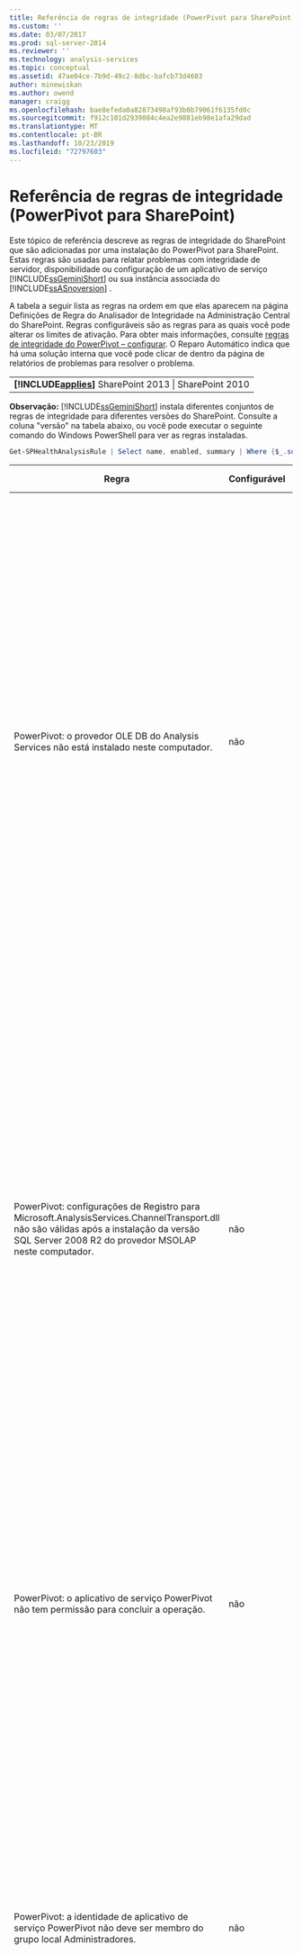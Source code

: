 ```yaml
---
title: Referência de regras de integridade (PowerPivot para SharePoint) | Microsoft Docs
ms.custom: ''
ms.date: 03/07/2017
ms.prod: sql-server-2014
ms.reviewer: ''
ms.technology: analysis-services
ms.topic: conceptual
ms.assetid: 47ae04ce-7b9d-49c2-8dbc-bafcb73d4603
author: minewiskan
ms.author: owend
manager: craigg
ms.openlocfilehash: bae8efeda0a82873498af93b0b79061f6135fd0c
ms.sourcegitcommit: f912c101d2939084c4ea2e9881eb98e1afa29dad
ms.translationtype: MT
ms.contentlocale: pt-BR
ms.lasthandoff: 10/23/2019
ms.locfileid: "72797603"
---
```

# <a name="health-rules-reference-powerpivot-for-sharepoint"></a>Referência de regras de integridade (PowerPivot para SharePoint)
  Este tópico de referência descreve as regras de integridade do SharePoint que são adicionadas por uma instalação do PowerPivot para SharePoint. Estas regras são usadas para relatar problemas com integridade de servidor, disponibilidade ou configuração de um aplicativo de serviço [!INCLUDE[ssGeminiShort](../../includes/ssgeminishort-md.md)] ou sua instância associada do [!INCLUDE[ssASnoversion](../../includes/ssasnoversion-md.md)] .  
  
 A tabela a seguir lista as regras na ordem em que elas aparecem na página Definições de Regra do Analisador de Integridade na Administração Central do SharePoint. Regras configuráveis são as regras para as quais você pode alterar os limites de ativação. Para obter mais informações, consulte [regras de integridade do PowerPivot – configurar](configure-power-pivot-health-rules.md). O Reparo Automático indica que há uma solução interna que você pode clicar de dentro da página de relatórios de problemas para resolver o problema.  
  
||  
|-|  
|**[!INCLUDE[applies](../../includes/applies-md.md)]** SharePoint 2013 &#124; SharePoint 2010|  
  
 **Observação:** [!INCLUDE[ssGeminiShort](../../includes/ssgeminishort-md.md)] instala diferentes conjuntos de regras de integridade para diferentes versões do SharePoint. Consulte a coluna "versão" na tabela abaixo, ou você pode executar o seguinte comando do Windows PowerShell para ver as regras instaladas.  
  
```powershell
Get-SPHealthAnalysisRule | Select name, enabled, summary | Where {$_.summary -like "*power*"}  | Format-Table -Property * -AutoSize | Out-Default  
```  
  
|Regra|Configurável|Reparo automático|Versão|Description|  
|----------|------------------|-----------------|-------------|-----------------|  
|PowerPivot: o provedor OLE DB do Analysis Services não está instalado neste computador.|não|não|SharePoint 2010|O provedor OLE DB do Analysis Services ou não está instalado no servidor ou é da versão errada. Esta regra aparece quando seu farm do SharePoint inclui instâncias de Serviços do Excel em servidores de aplicativos que não têm o PowerPivot para SharePoint. A regra avisa que o provedor OLE DB do Analysis Services usado pelos Serviços do Excel para se conectar a dados PowerPivot não está instalado. Para resolver esse problema, instale o provedor OLE DB em cada servidor de Serviços do Excel que não tiver o provedor OLE DB do Analysis Services. Você pode baixar e instalar o provedor OLE DB do Analysis Services do Centro de Download da Microsoft. Para obter mais informações, consulte [Instalar o Provedor OLE DB do Analysis Services nos Servidores SharePoint](../../sql-server/install/install-the-analysis-services-ole-db-provider-on-sharepoint-servers.md).|  
|PowerPivot: configurações de Registro para Microsoft.AnalysisServices.ChannelTransport.dll não são válidas após a instalação da versão SQL Server 2008 R2 do provedor MSOLAP neste computador.|não|Sim|SharePoint 2010|Este é um problema de configuração de servidor. É provável que o ChannelTransport.dll não esteja registrado no assembly global. Execute o reparo automático para esta regra para registrar o .dll em cada servidor que tiver uma instalação do PowerPivot para SharePoint. Como alternativa, você pode executar o regasm.exe manualmente para registrar o arquivo. Se o serviço de timer do SharePoint não estiver sendo executado como administrador local, pode ser necessário realizar o registro manual. Se houver falha para atualizar as configurações do Registro, haverá comunicação lenta com o servidor entre Serviços do Excel e Serviço do Sistema PowerPivot, e poderá haver falhas de conexão em determinadas configurações de segurança.|  
|PowerPivot: o aplicativo de serviço PowerPivot não tem permissão para concluir a operação.|não|não|SharePoint 2010|Esta regra verifica se a identidade de aplicativo de serviço PowerPivot é proprietário do banco de dados de aplicativo de servidor do PowerPivot e se tem permissões administrativas na instância local do SQL Server Analysis Services. Essas permissões são concedidas automaticamente durante a instalação e a implantação, mas se esta etapa não for concluída, esta regra de integridade ocorrerá.|  
|PowerPivot: a identidade de aplicativo de serviço PowerPivot não deve ser membro do grupo local Administradores.|não|não|SharePoint 2010|Esta é uma prática recomendada que melhora a segurança global de sua implantação. Se você configurou o aplicativo de serviço PowerPivot para ser executado usando uma conta que pertence ao grupo de Administrador local, deve alterar a conta de serviço para um que não pertença a esse grupo. A recomendação é usar uma conta dedicada e com privilégios mínimos para cada serviço. Ao fazer isso, você fornece isolamento de serviço e facilita a auditoria de logons. Para obter mais informações sobre como alterar a conta de serviço, consulte [Configurar contas de serviço PowerPivot](configure-power-pivot-service-accounts.md).|  
|PowerPivot: a instância do Analysis Services é executada no modo Tabular, mas o parâmetro de configuração que especifica esse modo está desativado.|não|não|SharePoint 2010|Esta regra verifica se a instância do SQL Server Analysis Services em uma instalação do PowerPivot para SharePoint tem a propriedade de servidor `DeploymentMode` definida como 1. Se a propriedade for definida como outro valor, ou se o serviço de timer do SharePoint que executa o verificador de regra não tiver permissão para abrir o arquivo, esta regra falhará. Para obter mais informações sobre a propriedade do modo de implantação, consulte [Determinar o modo de servidor de uma instância do Analysis Services](../instances/determine-the-server-mode-of-an-analysis-services-instance.md).|  
|PowerPivot: o trabalho do timer de atualização de dados PowerPivot está desativado.|não|não|SharePoint 2013<br /><br /> SharePoint 2010|Verifique as configurações de trabalho de timer para verificar se o trabalho de timer está habilitado. Se você não estiver usando o recurso de atualização de dados PowerPivot, poderá ignorar esta regra. Para obter mais informações, consulte [PowerPivot data Refresh com o SharePoint 2010](../powerpivot-data-refresh-with-sharepoint-2010.md).|  
|PowerPivot: as informações de conta de serviço do SQL Server Analysis Services (PowerPivot) gerenciadas pelo SQL Server Configuration Manager são diferentes das informações de conta gerenciadas pela Administração Central.|não|não|SharePoint 2010|Esta regra verifica se as informações de conta de serviço no SQL Server Configuration Manager são idênticas às informações de conta gerenciadas na Administração Central para a mesma instância do Analysis Services. Se as contas forem diferentes, uma entrada será adicionada ao relatório de Problema e Resolução, de modo que você possa alterar as informações de conta de serviço no SQL Server Configuration Manager de volta para a conta especificada na Administração Central. O SQL Server Configuration Manager não é uma ferramenta suportada para alterar um nome de usuário ou uma senha da conta de serviço em uma instalação do PowerPivot para SharePoint. Usar a Administração Central habilita o uso do recurso de contas gerenciadas no SharePoint. E, o que é mais importante, se seu farm incluir vários servidores PowerPivot para SharePoint, ter configurações de conta de serviço inconsistentes pode interromper o processamento e as operações de consulta no servidor que tiver informações de serviço incorretas.<br /><br /> Em um único servidor, as pastas de trabalho PowerPivot funcionarão temporariamente quando esta regra for disparada, mas é aconselhável que você corrija o problema o mais cedo possível. As permissões de banco de dados e de sistema de arquivos são atualizadas usando as informações de conta especificadas na Administração Central.|  
|PowerPivot: a solução implantada de farm não é atualizada.|não|Sim|SharePoint 2010|Uma instalação do PowerPivot para SharePoint usa uma solução de nível de farm e uma solução de nível de aplicativo Web para instalar seus recursos. Esta regra indica que a solução do farm não é a atual em relação à versão ou ao servidor ou possivelmente a solução de Web. É provável que este seja um problema de implantação do servidor. Para solucionar este problema, execute a Instalação do SQL Server para reparar uma das instalações do PowerPivot para SharePoint em seu farm. Para obter mais informações sobre soluções em uma instalação do PowerPivot para SharePoint, consulte [implantar soluções do PowerPivot no SharePoint](deploy-power-pivot-solutions-to-sharepoint.md).|  
|PowerPivot: o uso geral da CPU é muito alto.|Sim|não|SharePoint 2010|Esta regra relata o consumo da CPU em nível de sistema. O uso geral da CPU é monitorado porque o Serviço de Sistema do PowerPivot utiliza-o como uma medida de integridade de servidor, para o balanceamento de carga com base em integridade em vários servidores PowerPivot para SharePoint em um farm. Adicione outro servidor de aplicativos ao farm e mova os aplicativos que utilizam intensamente a CPU para esse servidor.|  
|PowerPivot: o Analysis Services não tem recursos suficientes de CPU para executar as operações solicitadas.|Sim|não|SharePoint 2010|A quantidade de recursos de CPU disponíveis para o processo do Analysis Services (msmdsrv.exe) não é suficiente para o nível de atividade neste servidor. Adicione outro servidor PowerPivot para SharePoint para o farm. Para obter mais informações, consulte [lista de verificação de implantação: expansão adicionando servidores PowerPivot a um farm do SharePoint 2010](../../sql-server/install/deployment-checklist-scale-out-adding-powerpivot-servers-sharepoint-2010-farm.md).|  
|PowerPivot: o Analysis Services não tem memória suficiente para executar as operações solicitadas.|não|não|SharePoint 2010|Esta regra é disparada quando restarem somente 5% de memória para o Analysis Services. Em um servidor de aplicativos do SharePoint, uma instância do SQL Server Analysis Services deve ter sempre uma pequena quantidade de memória reservada que nunca é usada. Como o servidor é associado à memória na maioria de suas operações, o servidor apresenta execução melhor quando não é executado no limite máximo.<br /><br /> Por padrão, os avisos de memória insuficientes ocorrem quando a memória disponível estiver abaixo de 5%. Você pode alterar este valor para ser mais alto ou mais baixo ajustando as configurações na instância do Analysis Services. Para obter mais informações, consulte [regras de integridade do PowerPivot – configurar](configure-power-pivot-health-rules.md).<br /><br /> Os 5% de memória não usados são calculados como um percentual de memória alocada para o Analysis Services. Por exemplo, se você tiver 200 GB de memória total, e for alocado 80% (ou 160 GB) para o Analysis Services, os 5% de memória não usada serão 5% de 160 GB (ou 8 GB).|  
|PowerPivot: o número alto de conexões indica que mais servidores devem ser implantados para tratar a carga atual.|Sim|não|SharePoint 2010|Por padrão, esta regra de integridade é disparada quando o número de conexões distintas de usuários exceder 100. Este valor padrão é arbitrário (não é baseado nas especificações de hardware de seu servidor ou na atividade do usuário), portanto, você pode aumentá-lo ou abaixá-lo dependendo da capacidade do servidor e da atividade do usuário em seu ambiente. Para obter mais informações, consulte [regras de integridade do PowerPivot – configurar](configure-power-pivot-health-rules.md).|  
|PowerPivot: a taxa de eventos de carga para conexões é muito alta.|Sim|não|SharePoint 2013<br /><br /> SharePoint 2010|Por padrão, esta regra de integridade será disparada quando o percentual de eventos de carga para eventos de conexão exceder 50% no período inteiro de coleta de dados (por padrão, 4 horas). Uma taxa alta assim indica um número muito alto de conexões para pastas de trabalho exclusivas ou configurações de redução de cache muito agressivas (onde pastas de trabalho são descarregadas e removidas rapidamente do sistema, enquanto as solicitações para os dados ainda estão ativas). Para evitar contar falsos positivos, deve haver pelo menos 20 conexões por período de 4 horas antes de a taxa ser calculada. Você pode basear esta regra de integridade em uma taxa diferente. Para obter mais informações, consulte [regras de integridade do PowerPivot – configurar](configure-power-pivot-health-rules.md). Para obter mais informações sobre como configurar o cache, consulte [Configurar o &#40;uso&#41;de espaço em disco PowerPivot para SharePoint](configure-disk-space-usage-power-pivot-for-sharepoint.md).|  
|PowerPivot: foram localizados um ou mais arquivos minidump no diretório Logs, indicando uma falha no programa.|não|não|SharePoint 2013<br /><br /> SharePoint 2010|Os arquivos de minidespejo são gerados durante uma falha de programa para capturar informações sobre o estado do aplicativo de serviço PowerPivot antes da falha. Estas informações podem ser enviadas à Microsoft e usadas para solucionar problemas. Esta regra é disparada quando os arquivos .dmp são detectados no servidor. A regra fornece um link para o arquivo, que pode ser localizado na pasta \OLAP\Log da instância do PowerPivot para SharePoint. Observe que você não pode usar um editor de texto para exibir o conteúdo do arquivo. Exibir um arquivo de minidespejo exige que você baixe e instale uma ferramenta de depuração separada. Para obter mais informações, consulte [Ferramentas de depuração para Windows](/windows-hardware/drivers/debugger/).|  
|PowerPivot: o espaço em disco é insuficiente na unidade onde os dados PowerPivot estão armazenados em cache.|Sim|não|SharePoint 2010|Por padrão, esta regra de integridade é disparada quando o espaço em disco é inferior a 5% na unidade de disco onde a pasta de backup está localizada. Para obter mais informações sobre como definir essa porcentagem, consulte [regras de integridade do PowerPivot – configurar](configure-power-pivot-health-rules.md). Para obter mais informações sobre o uso do disco, consulte [Configurar &#40;o&#41;uso de espaço em disco PowerPivot para SharePoint](configure-disk-space-usage-power-pivot-for-sharepoint.md).|  
|PowerPivot: dados de uso não são atualizados com a frequência esperada.|Sim|não|SharePoint 2013<br /><br /> SharePoint 2010|O PowerPivot para SharePoint usa o sistema interno de coleta de dados de uso para coletar métricas sobre conexões, atualização de dados e tempos de resposta de consultas. Armazena estes dados de uso no banco de dados do aplicativo do serviço PowerPivot, que, por sua vez, atualiza uma pasta de trabalho PowerPivot (PowerPivot Management Data.xlsx) que fornece dados a relatórios no Painel de Gerenciamento do PowerPivot. Esta regra indica que dados de uso não são movidos para o arquivo PowerPivot Management Data.xlsx com frequência suficiente. A regra usa o carimbo de data/hora no arquivo .xlsx como prova de que o arquivo está atualizado. Se houver outros problemas no sistema de coleta de dados de uso que distorcerem a exatidão dos dados, esta regra não detectará. Para solucionar este erro, verifique se os trabalhos de timer estão em execução. Para obter mais informações sobre a coleta de dados de uso, consulte [configure &#40;Usage data collection for PowerPivot para SharePoint](configure-usage-data-collection-for-power-pivot-for-sharepoint.md).|  
|PowerPivot: a conta de processo Midtier deve ter a permissão ' leitura completa ' em todos os SPWebApplications associados.|não|Sim|SharePoint 2013<br /><br /> SharePoint 2010|A identidade do aplicativo de serviço PowerPivot deve ter permissões de **leitura completa** para acessar os bancos de dados de conteúdo do SharePoint em nome dos usuários que têm permissões somente para exibição em um documento. Para determinar qual conta é usada como a identidade do aplicativo de serviço PowerPivot, abra a página **Configurar contas de serviço** na administração central. Provavelmente, o aplicativo de serviço é executado no pool de aplicativos de serviço **Sistema de Serviços Web do SharePoint** ou em um pool de aplicativos dedicado. Embora essa regra forneça uma opção reparar automaticamente, você obterá resultados melhores se conceder as permissões manualmente fazendo o seguinte:<br /><br /> 1) Em Administração Central, clique em **Gerenciar aplicativos Web**.<br /><br /> 2) Selecione um site e clique em **Política de Usuário**.<br /><br /> 3) Clique em **Adicionar Usuários**.<br /><br /> 4) Selecione (Todas as zonas) e clique em **Avançar**.<br /><br /> 5) em usuários, insira a identidade do aplicativo de serviço PowerPivot e, em seguida, clique na caixa de seleção **leitura completa** . Clique em **Concluir**.<br /><br /> 6) Verifique o reparo. Em Monitoramento, clique em **Revisar definições de regra**. Localize e abra a regra do PowerPivot. Clique em **Executar Agora**. Volte para **Revisar problemas e soluções** para verificar se a regra não aparece mais.|  
|PowerPivot: o serviço de Logon Secundário (seclogon) é desabilitado|não|não|SharePoint 2013<br /><br /> SharePoint 2010|O serviço de Logon Secundário é usado para gerar imagens em miniatura de pastas de trabalho PowerPivot na Galeria do PowerPivot. Por padrão, o serviço de Logon Secundário é definido como inicialização manual. Se o serviço for desabilitado, a geração de miniaturas falhará. Além disso, os logs ULS conterão o seguinte erro: "o erro 1058 pode ter como uma causa raiz o fato de o serviço do Windows" logon secundário "estar desabilitado."<br /><br /> Para verificar a configuração de serviço, use o aplicativo de console Serviços para localizar o Logon Secundário e alterar seu **Tipo de Inicialização** para **Manual**. Se você não puder habilitar o serviço, sua organização poderá ter uma política de grupo que desabilita isto. Pergunte a um administrador para determinar se este é o caso.<br /><br /> Depois que você habilitar o serviço, imagens de miniatura ou instantâneo serão atualizadas com o passar do tempo. Como opção, você pode forçar uma atualização reiniciando o serviço e abrindo e em seguida salvando novamente as páginas de propriedades de um relatório específico. Para obter mais informações, consulte [como usar a Galeria PowerPivot](https://go.microsoft.com/fwlink/?LinkId=246462).|  
|PowerPivot: o ADOMD.NET não está instalado em um WFE autônomo que está configurado para administração central|não|não|SharePoint 2013<br /><br /> SharePoint 2010|O ADOMD.NET é uma biblioteca de cliente do Analysis Services que dá suporte a conexões com um banco de dados do Analysis Services. Em uma implantação do PowerPivot para SharePoint, o ADOMD.NET fornece acesso aos relatórios internos no painel de gerenciamento do PowerPivot na Administração Central. Os relatórios internos são de fato pastas de trabalho PowerPivot que contêm dados inseridos do Analysis Services. O painel de gerenciamento usa o ADOMD.NET para enviar uma solicitação de conexão para o servidor que carrega dados contidos na pasta de trabalho.<br /><br /> Em topologias que incluem a Administração Central que é executada em um servidor Web front-end autônomo, você deve instalar o ADOMD.NET manualmente se quiser exibir estes relatórios no painel de gerenciamento. Para obter mais informações, confira [Instalar o ADOMD.NET em servidores Web front-end executando a Administração Central](../../sql-server/install/install-adomd-net-on-web-front-end-servers-running-central-administration.md).|  
